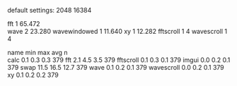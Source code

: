 
default settings: 2048 16384

fft                1    65.472          
wave               2    23.280
wavewindowed       1    11.640
xy                 1    12.282
fftscroll          1    4
wavescroll         1    4



name                         min    max    avg     n   
calc                         0.1    0.3    0.3   379
fft                          2.1    4.5    3.5   379
fftscroll                    0.1    0.3    0.1   379
imgui                        0.0    0.2    0.1   379
swap                        11.5   16.5   12.7   379
wave                         0.1    0.2    0.1   379
wavescroll                   0.0    0.2    0.1   379
xy                           0.1    0.2    0.2   379